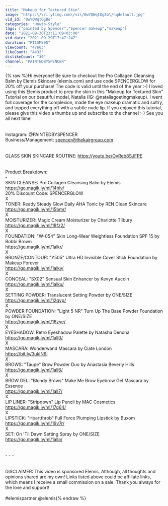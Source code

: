 ```yaml
---
title: "Makeup for Textured Skin"
image: "https:\/\/i.ytimg.com\/vi\/0wYQWqtOg8o\/hqdefault.jpg"
vid_id: "0wYQWqtOg8o"
categories: "Howto-Style"
tags: ["painted by Spencer","Spencer makeup","makeup"]
date: "2021-09-30T23:11:09+03:00"
vid_date: "2021-09-29T17:47:24Z"
duration: "PT15M59S"
viewcount: "47603"
likeCount: "4432"
dislikeCount: "30"
channel: "PAINTEDBYSPENCER"
---
```

{% raw %}Hi everyone! Be sure to checkout the Pro Collagen Cleansing Balm by Elemis Skincare (elemis.com) and use code SPENCERGLOW for 20% off your purchase! The code is valid until the end of the year :-) I loved using this Elemis product to prep the skin in this &quot;Makeup for Textured Skin&quot; Tutorial on our beautiful model, Natalia (IG: @nataliagoetingmakeup). I went full coverage for the complexion,  made the eye makeup dramatic and sultry, and topped everything off with a subtle nude lip. If you enjoyed this tutorial, please give this video a thumbs up and subscribe to the channel :-) See you all next time!<br /><br /><br />Instagram: @PAINTEDBYSPENCER<br />Business/Management: spencer@thekairgroup.com<br /><br /><br />GLASS SKIN SKINCARE ROUTINE: <a rel="nofollow" target="blank" href="https://youtu.be/OvReb8SJFPE">https://youtu.be/OvReb8SJFPE</a><br /><br /><br />Product Breakdown:<br />-<br />SKIN CLEANSE: Pro Collagen Cleansing Balm by Elemis<br /><a rel="nofollow" target="blank" href="https://go.magik.ly/ml/14hlv/">https://go.magik.ly/ml/14hlv/</a><br />20% Discount Code: SPENCERGLOW<br />X<br />TONER: Ready Steady Glow Daily AHA Tonic by REN Clean Skincare<br /><a rel="nofollow" target="blank" href="https://go.magik.ly/ml/15bmr/">https://go.magik.ly/ml/15bmr/</a><br />X<br />MOISTURIZER: Magic Cream Moisturizer by Charlotte Tilbury<br /><a rel="nofollow" target="blank" href="https://go.magik.ly/ml/18fz2/">https://go.magik.ly/ml/18fz2/</a><br />X<br />FOUNDATION: &quot;W-054&quot; Skin Long-Wear Weightless Foundation SPF 15 by Bobbi Brown<br /><a rel="nofollow" target="blank" href="https://go.magik.ly/ml/1alkr/">https://go.magik.ly/ml/1alkr/</a><br />X<br />BRONZE/CONTOUR: &quot;Y505&quot; Ultra HD Invisible Cover Stick Foundation by Makeup Forever<br /><a rel="nofollow" target="blank" href="https://go.magik.ly/ml/1alky/">https://go.magik.ly/ml/1alky/</a><br />X<br />CONCEAL: &quot;SX02&quot; Sensual Skin Enhancer by Kevyn Aucoin<br /><a rel="nofollow" target="blank" href="https://go.magik.ly/ml/1alku/">https://go.magik.ly/ml/1alku/</a><br />X<br />SETTING POWDER: Translucent Setting Powder by ONE/SIZE<br /><a rel="nofollow" target="blank" href="https://go.magik.ly/ml/12qvp/">https://go.magik.ly/ml/12qvp/</a><br />X<br />POWDER FOUNDATION: &quot;Light 5 NR&quot; Turn Up The Base Powder Foundation by ONE/SIZE<br /><a rel="nofollow" target="blank" href="https://go.magik.ly/ml/16zye/">https://go.magik.ly/ml/16zye/</a><br />X<br />EYESHADOW: Retro Eyeshadow Palette by Natasha Denona<br /><a rel="nofollow" target="blank" href="https://go.magik.ly/ml/1all0/">https://go.magik.ly/ml/1all0/</a><br />X<br />MASCARA: Wonderwand Mascara by Ciate London<br /><a rel="nofollow" target="blank" href="https://bit.ly/3uklN9l">https://bit.ly/3uklN9l</a><br />X<br />BROWS: &quot;Taupe&quot; Brow Powder Duo by Anastasia Beverly Hills<br /><a rel="nofollow" target="blank" href="https://go.magik.ly/ml/1all6/">https://go.magik.ly/ml/1all6/</a><br />X<br />BROW GEL: &quot;Blondy Brows&quot; Make Me Brow Eyebrow Gel Mascara by Essence<br /><a rel="nofollow" target="blank" href="https://go.magik.ly/ml/1all7/">https://go.magik.ly/ml/1all7/</a><br />X<br />LIP LINER: &quot;Stripdown&quot; Lip Pencil by MAC Cosmetics<br /><a rel="nofollow" target="blank" href="https://go.magik.ly/ml/17g64/">https://go.magik.ly/ml/17g64/</a><br />X<br />LIPSTICK: &quot;Heartthrob&quot; Full Force Plumping Lipstick by Buxom<br /><a rel="nofollow" target="blank" href="https://go.magik.ly/ml/19v7r/">https://go.magik.ly/ml/19v7r/</a><br />X<br />SET: On 'Til Dawn Setting Spray by ONE/SIZE<br /><a rel="nofollow" target="blank" href="https://go.magik.ly/ml/1alla/">https://go.magik.ly/ml/1alla/</a><br /><br /><br />- - -<br /><br /><br />DISCLAIMER: This video is sponsored Elemis. Although, all thoughts and opinions shared are my own! Links listed above could be affiliate links, which means I receive a small commission on a sale. Thank you always for the love and support!<br /><br />#elemispartner @elemis{% endraw %}
